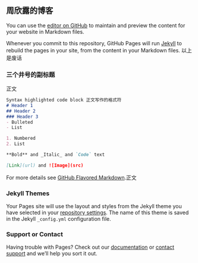 ## 周欣露的博客

You can use the [editor on GitHub](https://github.com/zhouxinlu/zhouxinlu.github.io-repo/edit/master/README.md) to maintain and preview the content for your website in Markdown files.

Whenever you commit to this repository, GitHub Pages will run [Jekyll](https://jekyllrb.com/) to rebuild the pages in your site, from the content in your Markdown files.
以上是废话
### 三个井号的副标题
正文
```markdown
Syntax highlighted code block 正文写作的格式符
# Header 1
## Header 2
### Header 3
- Bulleted
- List

1. Numbered
2. List

**Bold** and _Italic_ and `Code` text

[Link](url) and ![Image](src)
```

For more details see [GitHub Flavored Markdown](https://guides.github.com/features/mastering-markdown/).正文

### Jekyll Themes

Your Pages site will use the layout and styles from the Jekyll theme you have selected in your [repository settings](https://github.com/zhouxinlu/zhouxinlu.github.io-repo/settings). The name of this theme is saved in the Jekyll `_config.yml` configuration file.

### Support or Contact

Having trouble with Pages? Check out our [documentation](https://help.github.com/categories/github-pages-basics/) or [contact support](https://github.com/contact) and we’ll help you sort it out.
